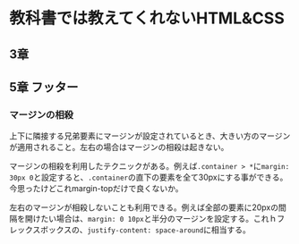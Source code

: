# 教科書では教えてくれないHTML&CSS

## 3章

## 5章 フッター

### マージンの相殺

上下に隣接する兄弟要素にマージンが設定されているとき、大きい方のマージンが適用されること。左右の場合はマージンの相殺は起きない。

マージンの相殺を利用したテクニックがある。例えば`.container > *`に`margin: 30px 0`と設定すると、`.container`の直下の要素を全て30pxにする事ができる。今思ったけどこれmargin-topだけで良くないか。

左右のマージンが相殺しないことも利用できる。例えば全部の要素に20pxの間隔を開けたい場合は、`margin: 0 10px`と半分のマージンを設定する。これｈフレックスボックスの、`justify-content: space-around`に相当する。
